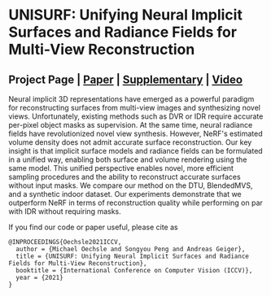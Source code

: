 # UNISURF: Unifying Neural Implicit Surfaces and Radiance Fields for Multi-View Reconstruction
## Project Page | [Paper](http://www.cvlibs.net/publications/Oechsle2021ICCV.pdf) | [Supplementary](http://www.cvlibs.net/publications/Oechsle2021ICCV_supplementary.pdf) | [Video](http://www.youtube.com/watch?v=OSHlNS6ytkc&vq=hd1080&autoplay=1)

Neural implicit 3D representations have emerged as a powerful paradigm for reconstructing surfaces from multi-view images and synthesizing novel views. Unfortunately, existing methods such as DVR or IDR require accurate per-pixel object masks as supervision. At the same time, neural radiance fields have revolutionized novel view synthesis. However, NeRF's estimated volume density does not admit accurate surface reconstruction. Our key insight is that implicit surface models and radiance fields can be formulated in a unified way, enabling both surface and volume rendering using the same model. This unified perspective enables novel, more efficient sampling procedures and the ability to reconstruct accurate surfaces without input masks. We compare our method on the DTU, BlendedMVS, and a synthetic indoor dataset. Our experiments demonstrate that we outperform NeRF in terms of reconstruction quality while performing on par with IDR without requiring masks.

If you find our code or paper useful, please cite as

    @INPROCEEDINGS{Oechsle2021ICCV,
      author = {Michael Oechsle and Songyou Peng and Andreas Geiger},
      title = {UNISURF: Unifying Neural Implicit Surfaces and Radiance Fields for Multi-View Reconstruction},
      booktitle = {International Conference on Computer Vision (ICCV)},
      year = {2021}
    } 
